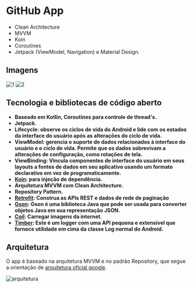 # GitHub App

- Clean Architecture
- MVVM
- Koin 
- Coroutines
- Jetpack (ViewModel, Navigation) e Material Design.

## Imagens
![1](https://github.com/igorbag/github-app/assets/5827265/692e9f19-2cab-452d-84c9-4da282815a94)
![2](https://github.com/igorbag/github-app/assets/5827265/ef1bab3e-98f7-4e26-8693-225a42fc9f37)



## Tecnologia e bibliotecas de código aberto

- **Baseado em Kotlin, Coroutines para controle de thread's.**
- **Jetpack.**
- **Lifecycle: observe os ciclos de vida do Android e lide com os estados da interface do usuário após as alterações do ciclo de vida.**
- **ViewModel: gerencia o suporte de dados relacionados à interface do usuário e o ciclo de vida. Permite que os dados sobrevivam a alterações de configuração, como rotações de tela.**
- **ViewBinding: Vincula componentes de interface do usuário em seus layouts a fontes de dados em seu aplicativo usando um formato declarativo em vez de programaticamente.**
- **[Koin](https://insert-koin.io): para injeção de dependência.**
- **Arquitetura MVVM com Clean Architecture.**
- **Repository Pattern.**
- **[Retrofit](https://github.com/square/retrofit): Construa as APIs REST e dados de rede de paginação**
- **[Gson](https://github.com/google/gson): Gson é uma biblioteca Java que pode ser usada para converter objetos Java em sua representação JSON.**
- **[Coil](https://coil-kt.github.io/coil/compose/): Carregar imagens da internet.**
- **[Timber](https://github.com/JakeWharton/timber): Este é um logger com uma API pequena e extensível que fornece utilidade em cima da classe Log normal do Android.**
## Arquitetura

O app é baseado na arquitetura MVVM e no padrão Repository, que segue a orientação de [arquitetura oficial google](https://developer.android.com/topic/architecture).

![arquitetura](https://user-images.githubusercontent.com/54339792/230393821-bab6408a-4b54-4872-ba7e-4b069b4d037f.png)



